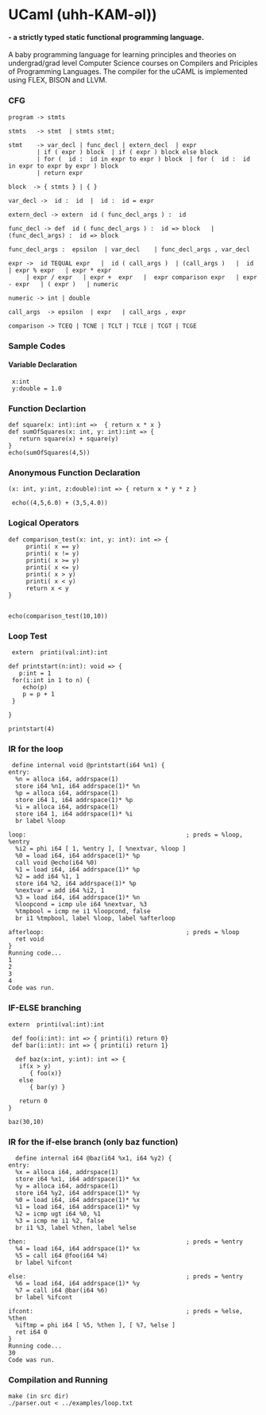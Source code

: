 
# UCaml (uhh-KAM-əl)) 
####      - a strictly typed static functional programming language. 

A baby programming language for learning principles and theories on undergrad/grad level Computer Science courses on Compilers and Priciples of Programming Languages. The compiler for the uCAML is implemented using FLEX, BISON and LLVM.

### CFG
```
program -> stmts 
		
stmts   -> stmt  | stmts stmt;

stmt    -> var_decl | func_decl | extern_decl  | expr   
        | if ( expr ) block  | if ( expr ) block else block  
        | for (  id :  id in expr to expr ) block  | for (  id :  id in expr to expr by expr ) block  
        | return expr  
        
block  -> { stmts } | { }  
 
var_decl ->  id :  id  |  id :  id = expr   

extern_decl -> extern  id ( func_decl_args ) :  id 

func_decl -> def  id ( func_decl_args ) :  id => block   | (func_decl_args) :  id => block  
	 
func_decl_args :  epsilon  | var_decl    | func_decl_args , var_decl  

expr ->  id TEQUAL expr   |  id ( call_args )  | (call_args )   |  id  | expr % expr   | expr * expr  
     | expr / expr   | expr +  expr   |  expr comparison expr   | expr - expr   | ( expr )   | numeric 

numeric -> int | double  

call_args  -> epsilon  | expr   | call_args , expr    

comparison -> TCEQ | TCNE | TCLT | TCLE | TCGT | TCGE
```

### Sample Codes


#### Variable Declaration 
```
 x:int 
 y:double = 1.0
```

### Function Declartion

```
def square(x: int):int =>  { return x * x }
def sumOfSquares(x: int, y: int):int => {
   return square(x) + square(y)
}
echo(sumOfSquares(4,5)) 
```
### Anonymous Function Declaration

```
(x: int, y:int, z:double):int => { return x * y * z }

 echo((4,5,6.0) + (3,5,4.0))
```

### Logical Operators
```
def comparison_test(x: int, y: int): int => { 
     printi( x == y)
     printi( x != y)
     printi( x >= y)
     printi( x <= y)
     printi( x > y)
     printi( x < y)
     return x < y
}


echo(comparison_test(10,10)) 
```


### Loop Test
```
 extern  printi(val:int):int   
 
def printstart(n:int): void => { 
   p:int = 1
 for(i:int in 1 to n) {   
    echo(p) 
    p = p + 1
 }
   
} 

printstart(4)
```
### IR for the loop 

```
 define internal void @printstart(i64 %n1) {
entry:
  %n = alloca i64, addrspace(1)
  store i64 %n1, i64 addrspace(1)* %n
  %p = alloca i64, addrspace(1)
  store i64 1, i64 addrspace(1)* %p
  %i = alloca i64, addrspace(1)
  store i64 1, i64 addrspace(1)* %i
  br label %loop

loop:                                             ; preds = %loop, %entry
  %i2 = phi i64 [ 1, %entry ], [ %nextvar, %loop ]
  %0 = load i64, i64 addrspace(1)* %p
  call void @echo(i64 %0)
  %1 = load i64, i64 addrspace(1)* %p
  %2 = add i64 %1, 1
  store i64 %2, i64 addrspace(1)* %p
  %nextvar = add i64 %i2, 1
  %3 = load i64, i64 addrspace(1)* %n
  %loopcond = icmp ule i64 %nextvar, %3
  %tmpbool = icmp ne i1 %loopcond, false
  br i1 %tmpbool, label %loop, label %afterloop

afterloop:                                        ; preds = %loop
  ret void
}
Running code...
1
2
3
4
Code was run.
```

### IF-ELSE branching

```
extern  printi(val:int):int   
 
 def foo(i:int): int => { printi(i) return 0}
 def bar(i:int): int => { printi(i) return 1}
 
  def baz(x:int, y:int): int => {
   if(x > y) 
      { foo(x)}
   else   
      { bar(y) }
   
   return 0
} 

baz(30,10)
```
### IR for the if-else branch (only baz function)

```
  define internal i64 @baz(i64 %x1, i64 %y2) {
entry:
  %x = alloca i64, addrspace(1)
  store i64 %x1, i64 addrspace(1)* %x
  %y = alloca i64, addrspace(1)
  store i64 %y2, i64 addrspace(1)* %y
  %0 = load i64, i64 addrspace(1)* %x
  %1 = load i64, i64 addrspace(1)* %y
  %2 = icmp ugt i64 %0, %1
  %3 = icmp ne i1 %2, false
  br i1 %3, label %then, label %else

then:                                             ; preds = %entry
  %4 = load i64, i64 addrspace(1)* %x
  %5 = call i64 @foo(i64 %4)
  br label %ifcont

else:                                             ; preds = %entry
  %6 = load i64, i64 addrspace(1)* %y
  %7 = call i64 @bar(i64 %6)
  br label %ifcont

ifcont:                                           ; preds = %else, %then
  %iftmp = phi i64 [ %5, %then ], [ %7, %else ]
  ret i64 0
}
Running code...
30
Code was run.
```
### Compilation and Running

```
make (in src dir)
./parser.out < ../examples/loop.txt
```

 